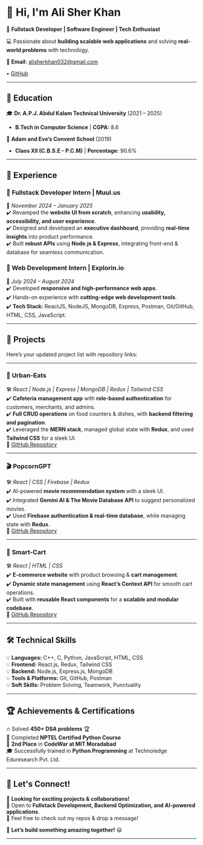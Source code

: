 # 👋 Hi, I'm **Ali Sher Khan**  

🚀 **Fullstack Developer | Software Engineer | Tech Enthusiast**  

💻 Passionate about **building scalable web applications** and solving **real-world problems** with technology.  


📧 **Email:** [alisherkhan032@gmail.com](mailto:alisherkhan032@gmail.com)  

• [GitHub](https://github.com/Alisherkhan032)  

---

## 🏫 Education  

🎓 **Dr. A.P.J. Abdul Kalam Technical University** (2021 – 2025)  
- **B.Tech in Computer Science** | **CGPA:** 8.6  

🏫 **Adam and Eve’s Convent School** (2019)  
- **Class XII (C.B.S.E - P.C.M)** | **Percentage:** 90.6%  

---

## 💼 Experience  

### 🔹 Fullstack Developer Intern | Muul.us  
📅 *November 2024 – January 2025*  
✔️ Revamped the **website UI from scratch**, enhancing **usability, accessibility, and user experience**.  
✔️ Designed and developed an **executive dashboard**, providing **real-time insights** into product performance.  
✔️ Built **robust APIs** using **Node.js & Express**, integrating front-end & database for seamless communication.  

### 🔹 Web Development Intern | Explorin.io  
📅 *July 2024 – August 2024*  
✔️ Developed **responsive and high-performance web apps**.  
✔️ Hands-on experience with **cutting-edge web development tools**.  
✔️ **Tech Stack:** ReactJS, NodeJS, MongoDB, Express, Postman, Git/GitHub, HTML, CSS, JavaScript.  

---

## 🚀 Projects  

Here’s your updated project list with repository links:  

---

### 🍔 **Urban-Eats**  
🛠️ *React | Node.js | Express | MongoDB | Redux | Tailwind CSS*  
✔️ **Cafeteria management app** with **role-based authentication** for customers, merchants, and admins.  
✔️ **Full CRUD operations** on food counters & dishes, with **backend filtering and pagination**.  
✔️ Leveraged the **MERN stack**, managed global state with **Redux**, and used **Tailwind CSS** for a sleek UI.  
🔗 [GitHub Repository](https://github.com/Alisherkhan032/cafeteria-frontend)  

---

### 🎬 **PopcornGPT**  
🛠️ *React | CSS | Firebase | Redux*  
✔️ AI-powered **movie recommendation system** with a sleek UI.  
✔️ Integrated **Gemini AI & The Movie Database API** to suggest personalized movies.  
✔️ Used **Firebase authentication & real-time database**, while managing state with **Redux**.  
🔗 [GitHub Repository](https://github.com/Alisherkhan032/popcornGpt)  

---

### 🛒 **Smart-Cart**  
🛠️ *React | HTML | CSS*  
✔️ **E-commerce website** with product browsing & **cart management**.  
✔️ **Dynamic state management** using **React’s Context API** for smooth cart operations.  
✔️ Built with **reusable React components** for a **scalable and modular codebase**.  
🔗 [GitHub Repository](https://github.com/Alisherkhan032/smart-cart)  

---

## 🛠️ Technical Skills  

💡 **Languages:** C++, C, Python, JavaScript, HTML, CSS  
💡 **Frontend:** React.js, Redux, Tailwind CSS  
💡 **Backend:** Node.js, Express.js, MongoDB  
💡 **Tools & Platforms:** Git, GitHub, Postman  
💡 **Soft Skills:** Problem Solving, Teamwork, Punctuality  

---

## 🏆 Achievements & Certifications  

🔥 Solved **450+ DSA problems** 🏆  
📜 Completed **NPTEL Certified Python Course**  
🥈 **2nd Place** in **CodeWar at MIT Moradabad**  
🎓 Successfully trained in **Python Programming** at Technoledge Eduresearch Pvt. Ltd.  

---

## 📌 Let's Connect!  

🔹 **Looking for exciting projects & collaborations!**  
🔹 Open to **Fullstack Development, Backend Optimization, and AI-powered applications**.  
🔹 Feel free to check out my repos & drop a message!  

🚀 **Let’s build something amazing together!** 😃  

---
